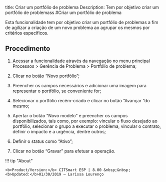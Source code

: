title: Criar um portfólio de problema
Description: Tem por objetivo criar um portfólio de problemass
#Criar um portfólio de problema


Esta funcionalidade tem por objetivo criar um portfólio de problemas a fim de agilizar a criação
de um novo problema ao agrupar os mesmos por critérios específicos.

Procedimento
------------

1.  Acessar a funcionalidade através da navegação no menu principal Processos \>
    Gerência de Problema \> Portfólio de problema;

2.  Clicar no botão “Novo portfólio”;

3.  Preencher os campos necessários e adicionar uma imagem para representar o
    portfólio, se conveniente for;

4.  Selecionar o portfólio recém-criado e clicar no botão “Avançar “do mesmo;

5.  Apertar o botão “Novo modelo” e preencher os campos disponibilizados, tais
    como, por exemplo: vincular o fluxo desejado ao portfólio, selecionar o
    grupo a executar o problema, vincular o contrato, definir o impacto e a
    urgência, dentre outros;

6.  Definir o status como “Ativo”;

7.  Clicar no botão “Gravar” para efetuar a operação.  

!!! tip "About"

    <b>Product/Version:</b> CITSmart ESP | 8.00 &nbsp;&nbsp;
    <b>Updated:</b>01/30/2019 – Larissa Lourenço
